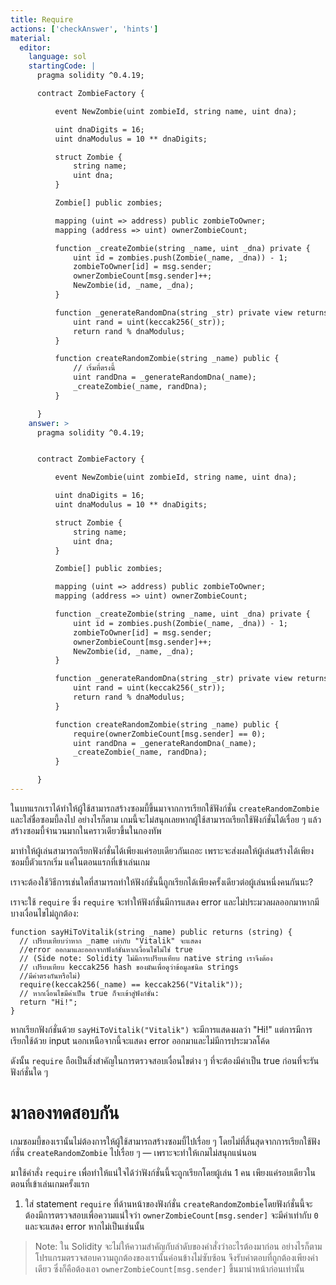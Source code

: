 ```yaml
---
title: Require
actions: ['checkAnswer', 'hints']
material:
  editor:
    language: sol
    startingCode: |
      pragma solidity ^0.4.19;

      contract ZombieFactory {

          event NewZombie(uint zombieId, string name, uint dna);

          uint dnaDigits = 16;
          uint dnaModulus = 10 ** dnaDigits;

          struct Zombie {
              string name;
              uint dna;
          }

          Zombie[] public zombies;

          mapping (uint => address) public zombieToOwner;
          mapping (address => uint) ownerZombieCount;

          function _createZombie(string _name, uint _dna) private {
              uint id = zombies.push(Zombie(_name, _dna)) - 1;
              zombieToOwner[id] = msg.sender;
              ownerZombieCount[msg.sender]++;
              NewZombie(id, _name, _dna);
          }

          function _generateRandomDna(string _str) private view returns (uint) {
              uint rand = uint(keccak256(_str));
              return rand % dnaModulus;
          }

          function createRandomZombie(string _name) public {
              // เริ่มที่ตรงนี้
              uint randDna = _generateRandomDna(_name);
              _createZombie(_name, randDna);
          }

      }
    answer: >
      pragma solidity ^0.4.19;


      contract ZombieFactory {

          event NewZombie(uint zombieId, string name, uint dna);

          uint dnaDigits = 16;
          uint dnaModulus = 10 ** dnaDigits;

          struct Zombie {
              string name;
              uint dna;
          }

          Zombie[] public zombies;

          mapping (uint => address) public zombieToOwner;
          mapping (address => uint) ownerZombieCount;

          function _createZombie(string _name, uint _dna) private {
              uint id = zombies.push(Zombie(_name, _dna)) - 1;
              zombieToOwner[id] = msg.sender;
              ownerZombieCount[msg.sender]++;
              NewZombie(id, _name, _dna);
          }

          function _generateRandomDna(string _str) private view returns (uint) {
              uint rand = uint(keccak256(_str));
              return rand % dnaModulus;
          }

          function createRandomZombie(string _name) public {
              require(ownerZombieCount[msg.sender] == 0);
              uint randDna = _generateRandomDna(_name);
              _createZombie(_name, randDna);
          }

      }
---
```


ในบทแรกเราได้ทำให้ผู้ใช้สามารถสร้างซอมบี้ขึ้นมาจากการเรียกใช้ฟังก์ชั่น  `createRandomZombie` และใส่ชื่อซอมบี้ลงไป อย่างไรก็ตาม เกมนี้จะไม่สนุกเลยหากผู้ใช้สามารถเรียกใช้ฟังก์ชั่นได้เรื่อย ๆ แล้วสร้างซอมบี้จำนวนมากในคราวเดียวขึ้นในกองทัพ

มาทำให้ผู้เล่นสามารถเรียกฟังก์ชั่นได้เพียงแค่รอบเดียวกันเถอะ เพราะจะส่งผลให้ผู้เล่นสร้างได้เพียงซอมบี้ตัวแรกเริ่ม แค่ในตอนแรกที่เข้าเล่นเกม

เราจะต้องใช้วิธีการเช่นใดที่สามารถทำให้ฟังก์ชั่นนี้ถูกเรียกได้เพียงครั้งเดียวต่อผู้เล่นหนึ่งคนกันนะ? 

เราจะใช้ `require`  ซึ่ง `require` จะทำให้ฟังก์ชั่นมีการแสดง error และไม่ประมวลผลออกมาหากมีบางเงื่อนไขไม่ถูกต้อง:

```
function sayHiToVitalik(string _name) public returns (string) {
  // เปรียบเทียบว่าหาก _name เท่ากับ "Vitalik" จะแสดง 
  //error ออกมาและออกจากฟังก์ชั่นหากเงื่อนไขไม่ใช่ true
  // (Side note: Solidity ไม่มีการเปรียบเทียบ native string เราจึงต้อง
  // เปรียบเทียบ keccak256 hash ของมันเพื่อดูว่าข้อมูลชนิด strings 
  //มีค่าตรงกันหรือไม่)
  require(keccak256(_name) == keccak256("Vitalik"));
  // หากเงื่อนไขมีค่าเป็น true ก็จะเข้าสู่ฟังก์ชั่น:
  return "Hi!";
}
```

หากเรียกฟังก์ชั่นด้วย `sayHiToVitalik("Vitalik")` จะมีการแสดงผลว่า "Hi!" แต่การมีการเรียกใช้ด้วย input นอกเหนือจากนี้จะแสดง error ออกมาและไม่มีการประมวลโค้ด

ดังนั้น `require` ถือเป็นสิ่งสำคัญในการตรวจสอบเงื่อนไขต่าง ๆ ที่จะต้องมีค่าเป็น true ก่อนที่จะรันฟังก์ชั่นใด ๆ 

# มาลองทดสอบกัน

เกมซอมบี้ของเรานั้นไม่ต้องการให้ผู้ใช้สามารถสร้างซอมบี้ไปเรื่อย ๆ โดยไม่ที่สิ้นสุดจากการเรียกใช้ฟังก์ชั่น `createRandomZombie` ไปเรื่อย ๆ — เพราะจะทำให้เกมไม่สนุกแน่นอน

มาใช้คำสั่ง `require` เพื่อทำให้แน่ใจได้ว่าฟังก์ชั่นนี้จะถูกเรียกโดยผู้เล่น 1 คน เพียงแค่รอบเดียวในตอนที่เข้าเล่นเกมครั้งแรก

1. ใส่ statement `require` ที่ด้านหน้าของฟังก์ชั่น `createRandomZombie`โดยฟังก์ชั่นนี้จะต้องมีการตรวจสอบเพื่อความแน่ใจว่า `ownerZombieCount[msg.sender]` จะมีค่าเท่ากับ `0` และจะแสดง error หากไม่เป็นเช่นนั้น

> Note: ใน Solidity จะไม่ให้ความสำคัญกับลำดับของคำสั่งว่าอะไรต้องมาก่อน อย่างไรก็ตาม โปรแกรมตรวจสอบความถูกต้องของเรานั้นค่อนข้างไม่ซับซ้อน จึงรับคำตอบที่ถูกต้องเพียงค่าเดียว ซึ่งก็คือต้องเอา `ownerZombieCount[msg.sender]` ขึ้นมานำหน้าก่อนเท่านั้น

